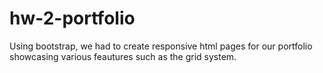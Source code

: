 # hw-2-portfolio
Using bootstrap, we had to create responsive html pages for our portfolio showcasing various feautures such as the grid system.
